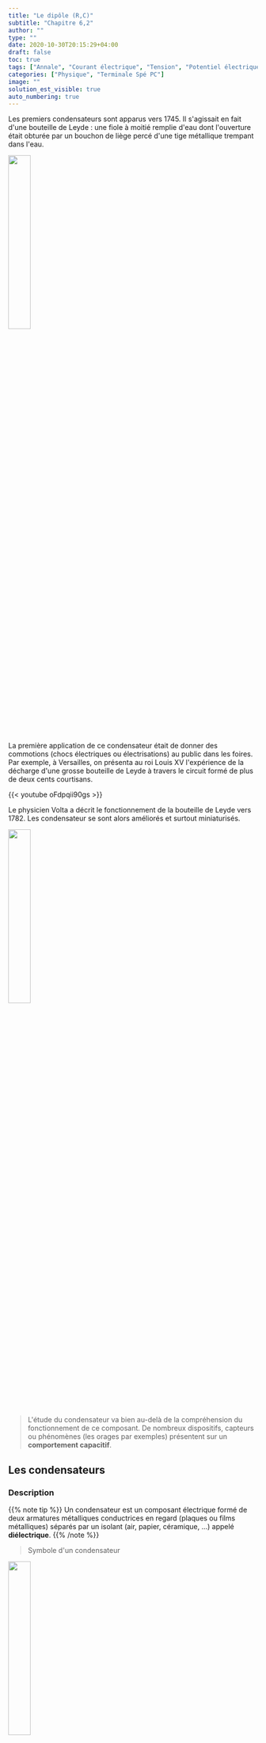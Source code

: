 ```yaml
---
title: "Le dipôle (R,C)"
subtitle: "Chapitre 6,2"
author: ""
type: ""
date: 2020-10-30T20:15:29+04:00
draft: false
toc: true
tags: ["Annale", "Courant électrique", "Tension", "Potentiel électrique", "Générateur", "Dipôle", "Branche", "Maille", "Nœud", "Loi des nœuds", "Loi des mailles", "Loi d'Ohm", "Résistance","Condensateur", "Équation différentielle linéaire à coefficients constants"]
categories: ["Physique", "Terminale Spé PC"]
image: ""
solution_est_visible: true
auto_numbering: true
---
```


Les premiers condensateurs sont apparus vers 1745. Il s'agissait en fait d'une bouteille de Leyde : une fiole à moitié remplie d'eau dont l'ouverture était obturée par un bouchon de liège percé d'une tige métallique trempant dans l'eau.

<img src="/terminales-pc/chap-5/chap-5-2-0.png" alt="" width="30%" />

La première application de ce condensateur était de donner des commotions (chocs électriques ou électrisations) au public dans les foires. Par exemple, à Versailles, on présenta au roi Louis XV l'expérience de la décharge d'une grosse bouteille de Leyde à travers le circuit formé de plus de deux cents courtisans.

{{< youtube oFdpqii90gs >}}

Le physicien Volta a décrit le fonctionnement de la bouteille de Leyde vers 1782. Les condensateur se sont alors améliorés et surtout miniaturisés.

<img src="/terminales-pc/chap-5/chap-5-2-8.png" alt="" width="30%" />

> L'étude du condensateur va bien au-delà de la compréhension du fonctionnement de ce composant. De nombreux dispositifs, capteurs ou phénomènes (les orages par exemples) présentent sur un **comportement capacitif**. 

## Les condensateurs

### Description

{{% note tip %}}
Un condensateur est un composant électrique formé de deux armatures métalliques conductrices en regard (plaques ou films métalliques) séparés par un isolant (air, papier, céramique, ...) appelé **diélectrique**.
{{% /note %}}

> Symbole d'un condensateur
<img src="/terminales-pc/chap-5/chap-5-2-1.png" alt="" width="30%" />

### Comment se comporte un condensateur dans un circuit électrique ?

On réalise un circuit électrique comportant, en série, un condensateur, une lampe, un générateur de tension continue et un interrupteur.
<img src="/terminales-pc/chap-5/chap-5-2-2.png" alt="" width="40%" />

1. Que se passe-t-il lorsqu'on ferme l'interrupteur $K$ ?

{{% solution "Réponse" %}}
- Lorsqu'on ferme l'interrupteur $K$, la lampe s'éclaire, puis s'éteint progressivement (la durée au bout de laquelle elle s'éteint dépend du condensateur utilisé). Un courant **transitoire** apparaît donc dans le circuit.
- Le courant électrique ne peu s'établir durablement dans le circuit puisque celui-ci est en fait ouvert (coupé par la présence du diélectrique entre les armatures du condensateur). Le courant, lors du régime **permanent** est nul.
{{% /solution %}}

2. Comment expliquer l'apparition d'un courant transitoire puis l'absence de courant lors du régime permanent ?

{{% solution "Réponse" %}}
- Lorsqu'on ferme l'interrupteur, un courant électrique apparaît dans le circuit : des électrons arrivent au niveau de l'armature $B$ et des électrons quittent l'armature $A$. Comme le circuit est ouvert, *les électrons ne peuvent que s'accumuler* en $B$ ; l'*armature* $B$ *se charge négativement*.  
Dans le même temps l'*armature $A$ se charge positivement car aucun électron ne vient combler le déficit laissé par ceux qui sont partis*.

- L'intensité du courant électrique est identique en tout point du circuit : le débit avec lequel les électrons arrivent en $B$ est égal au débit avec lequel les électrons quittent $A$ : $q_A(t) = -q_B(t)$.

- Les charges électriques opposées, aux bornes du condensateur, donnent naissance à la tension électrique $u_{AB}$.  
Le courant électrique finit par disparaître dans le circuit : la tension aux bornes de la lampe s'annule donc. Une application de la loi des mailles nous apprend que, dans le régime permanent $u_{AB} = E$.  

- Dans le régime permanent, le générateur entretien donc un déséquilibre électrostatique qui le *maintien de la **charge du condensateur**, c'est à dire le **stockage de l'énergie électrique**.* 
<img src="/terminales-pc/chap-5/chap-5-2-3.png" alt="" width="40%" />
{{% /solution %}}

{{% note tip %}}
- À tout moment, les charges électriques présentes sur les armatures d'un condensateur sont liées : $$q_A(t) = -q_B(t)$$
**Rappel :** la charge électrique s'exprime en **coulomb** (symbole : C).
- Un condensateur stockant des charges électriques sur ses armatures est dit **chargé**, ce stockage correspond à un **stockage d'énergie électrique**.
{{% /note %}}

### Charge électrique et intensité du courant électrique

3. Quelle est la relation entre l'intensité du courant et les charges portées
par les armatures ?

<img src="/terminales-pc/chap-5/chap-5-2-9.png" alt="" width="35%" />

{{% solution "Réponse" %}}
- L'intensité du courant électrique est la charge électrique qui traverse une section quelconque du circuit chaque seconde, donc $i(t) = \dfrac{\mathrm{d}q(t)}{\mathrm{dt}}$.
- On **choisit** un sens de circulation pour $i(t)$ et on en déduit la relation : $i(t) = \dfrac{\mathrm{d}q_A(t)}{\mathrm{dt}}$ (les charges positives s'accumulent sur l'armature $A$) et $i(t) = -\dfrac{\mathrm{d}q_B(t)}{\mathrm{dt}}$ puisque $q_B(t) = -q_A(t)$.
{{% /solution %}}

{{% note tip %}}
Lorsqu'on souhaite exprimer la relation qui existe entre l'intensité du courant électrique et la charge portée par une armature, 
1. On choisit un sens de circulation pour le courant électrique.
2. On écrit la relation entre l'intensité du courant électrique et la charge au niveau de l'armature.

Sur l'exemple choisi, 
$$i(t) = \dfrac{\mathrm{d}q_A(t)}{\mathrm{dt}} = -\dfrac{\mathrm{d}q_B(t)}{\mathrm{dt}}$$
{{% /note %}}

{{% note normal %}}
- Si après calcul, $i>0$, alors *le courant électrique **circule effectivement dans le sens choisi*** (on a deviné correctement) et la *fonction $q_A$ est **croissante*** : les *charges positives s'accumulent* sur l'armature $A$.
- Si après calcul, $i<0$, *le courant électrique **circule dans le sens opposé au sens choisi*** et la *fonction $q_A$ est **décroissante*** : les *charges positives quittent* l'armature $A$.
{{% /note %}}


{{% note exercise %}}
On charge un condensateur (initialement déchargé) à l'aide d'un *générateur de courant* qui délivre un courant continu d'intensité $I$.  
Exprimer la charge $q_A$ aux bornes de l'armature $A$ après $\Delta t$ secondes.
{{% /note %}}
{{% solution "Réponse" %}}
- $i(t) = I = \dfrac{\mathrm{d}q_A}{\mathrm{dt}}$. 
- L'opération qui consiste à obtenir la fonction $q_A$ à partir de l'expression de sa dérivée s'appelle l'intégration. Ce concept sera développé en cours de mathématique. En Physique, il suffit de se poser la question : ***« Quelle fonction, une fois dérivée par rapport au temps, donne une constante ? »***  
Ici la réponse est simple $q_a(t) = I t + A$, où $A$ est une constante qui a la dimension d'une intensité, puisque $\dfrac{\mathrm{d}q_A}{\mathrm{dt}} = \dfrac{\mathrm{d}(I t + A))}{\mathrm{dt}} = (I t + A)\rq = I$
- En fait, $q_a(t) = I t + A$ n'est pas **la solution** mais **une famille de solutions**. Pour trouver la solution, il faut connaître une **valeur particulière** (souvent la *valeur initiale*) : ici on sait que le condensateur était initialement déchargé, donc $q_A(0) = \pu{0 A}$. On en déduit que $A = 0$ et $q_a(t) = I t$.
{{% /solution %}}

### Capacité d'un condensateur

On peut montrer que :
{{% note tip %}}
À chaque instant, la charge $q_A$ de l'armature $A$ du condensateur est proportionnelle à la tension $u_{AB}$ entre ses armatures $A$ et $B$ :

$$q_A = C \cdot u_{AB}$$

$C$ est appelée **capacité du condensateur**.  
Si $q_A$ est en coulomb (C) et $u_{AB}$ en volt (V), $C$ s'exprime en farad (F).
{{% /note %}}

**Remarque :** $C>0$ donc $q_A$ et $u_{AB}$ sont de même signe.

**Remarque :** La capacité $C$ est donc la charge stockée lorsque la tension entre les deux armatures est égale à $\pu{1 V}$.

> Quelques ordres de grandeurs

<center>

| Utilisation | Capacité en farad (F) |
| :---: | :---: |
| mémoire d'ordinateur | 0,1 à 1 |
| allumage de voiture | $10^{-4}$ |
| flash électronique | $10^{-5}$ |
| détection radio | $10^{-9}$ à $10^{-12}$ |

</center>

## Charge d'un condensateur par un échelon de tension

{{% note tip %}}
On appelle **échelon de tension** une *tension qui varierait brutalement de la valeur $\pu{0 V}$ à une valeur $E$.*
{{% /note %}}

L'association en série d'un condensateur de capacité $C$ et d'un conducteur ohmique de résistance $R$ constitue un dipôle $(R, C)$.

### Étude expérimentale

#### Résultats expérimentaux

On réalise le montage suivant :
<img src="/terminales-pc/chap-5/chap-5-2-4.png" alt="" width="80%" />
On bascule le commutateur en position 2 et on enregistre les tensions $u_{DA}$ et $u_{AB}$. On obtient les enregistrements suivants :

<iframe scrolling="no" title="Charge d'un condensateur soumis à un échelon de tension" src="https://www.geogebra.org/material/iframe/id/nhcttgqu/width/1271/height/607/border/888888/sfsb/true/smb/false/stb/false/stbh/false/ai/false/asb/false/sri/false/rc/false/ld/false/sdz/false/ctl/false" width="900px" height="450px" style="border:0px;"> </iframe>

4. Identifier les courbes qui correspondent :
    - à force électromotrice (fem), c'est à dire à la tension aux bornes du générateur ;
    - à la tension $u_{DA}$ aux bornes de la résistance ;
    - à la tension $u_{AB}$ aux bornes du condensateur.
{{% solution "Réponse" %}}
- La tension aux bornes du dipôle $(R, C)$ varie brutalement puisqu'elle passe de la valeur $\pu{0 V}$ à la valeur $E$. Ce comportement correspond à celui de la courbe verte.
- On sait que le courant électrique finit par disparaître dans le circuit. Comme $u_{DA}$ est la tension aux bornes de la résistance, $u_{DA} = R i_{DA}$. Si l'intensité du courant électrique s'annule, alors la tension $u_{DA}$ doit aussi s'annuler. Ce comportement correspond à celui de la courbe mauve.
- La loi des mailles nous donne : $-E + u_{DA} + u_{AB} = 0 \iff u_{AB} = E - u_{DA}$. Ce comportement est celui de la courbe orange.
{{% /solution %}}


{{% note tip %}}
- Le condensateur d'un dipôle $(R, C)$ soumis à un échelon de tension ne se charge pas instantanément : *la charge du condensateur est un **phénomène transitoire**.*
- Une fois la charge achevée, le régime est dit **permanent et constant**.
- Les tensions aux bornes du dipôle $(R,C)$ et de la résistance sont discontinues en $t=0$ mais **la tension aux bornes du condensateur est continue** à la date $t=0$.
{{% /note %}}


#### Constante de temps

5. Faire évoluer les valeurs de la résistance et de la capacité. Observer l'influence de ces deux paramètres sur la durée de charge du condensateur (ou la durée de décroissance de l'intensité du courant électrique).

{{% solution "Réponse" %}}
{{% note tip %}}
La durée de la charge du condensateur d'un dipôle $(R, C)$ augmente quand la valeur du produit $R \cdot C$ augmente.
{{% /note %}}
{{% /solution %}}

6. Démontrer que le produit $R \cdot C$ a la dimension d'un temps.
{{% solution "Réponse" %}}
- $[R] = \dfrac{U}{I}$ (une résistance est une tension sur une intensité);
- $[C] = \dfrac{[Q]}{U}$ (une capacité est une charge sur tension). Or $[Q] = I \cdot T$ (intensité fois temps). Donc $[C] = \dfrac{I \cdot T}{U}$.
- Finalement $[R\cdot C] = \dfrac{U}{I} \times \dfrac{I \cdot T}{U} = T$.
{{% /solution %}}

{{% note tip %}}
Le produit $R \cdot C = \tau$, *homogène à une durée*, est la *constante de temps* du dipôle $(R, C)$. La constante $\tau$ s'exprime en seconde (s).  
On va montrer que le régime transitoire est pratiquement achevé après une durée égale à $5\tau$.
{{% /note %}}

### Étude théorique

#### Équation différentielle

À la date $t \geqslant 0$ le circuit est :
<img src="/terminales-pc/chap-5/chap-5-2-5.png" alt="" width="60%" />

{{% note warning %}}
Toujours se placer en convention récepteur pour le condensateur !
{{% /note %}}

7. En appliquant la loi des mailles, trouver la relation entre les tensions $E$, $u_{DA}$ et $u_{AB}$.
{{% solution "Réponse" %}}
$$-E + u_{DA} + u_{AB} = 0$$
Cette équation fait intervenir deux fonctions inconnues : 
- celle que l'on cherche $u_{AB} (t)$ ;
- la fonction $u_{DA} (t)$.

L'objectif des prochaines questions est de parvenir à exprimer $u_{DA} (t)$ en fonction de $u_{AB} (t)$ de façon à pouvoir résoudre l'équation.
{{% /solution %}}

8. Écrire la relation qui existe entre l'intensité $i(t)$ du courant électrique et la tension $u_{DA}$.
{{% solution "Réponse" %}}
$$u_{DA} = R\\, i$$
{{% /solution %}}

9. Écrire la relation qui existe entre la charge $q_A$ au niveau de l'armature $A$ du condensateur et la tension $u_{AB}$.
{{% solution "Réponse" %}}
$$q_A = C\\, u_{AB} $$
{{% /solution %}}

10. Écrire la relation qui existe entre l'intensité $i$ du courant électrique et la charge $q_A$ au niveau de l'armature $A$ du condensateur.
{{% solution "Réponse" %}}
$$i = \dfrac{\mathrm{d}q_A}{\mathrm{dt}}$$
{{% /solution %}}

11. En déduire la relation qui existe entre l'intensité $i$ du courant électrique et la tension $u_{AB}$.
{{% solution "Réponse" %}}
$$i = C\\, \dfrac{\mathrm{d}u_{AB}}{\mathrm{dt}}$$
{{% /solution %}}

12. En déduire la relation qui existe entre les tensions $u_{DA}$ et $u_{AB}$.
{{% solution "Réponse" %}}
$$u_{DA} = RC\\, \dfrac{\mathrm{d}u_{AB}}{\mathrm{dt}}$$
{{% /solution %}}

13. Écrire à nouveau la loi des mailles de façon à ce qu'elle ne fasse apparaître qu'une seule inconnue, la tension $u_{AB}$.
{{% solution "Réponse" %}}
$$RC\\, \dfrac{\mathrm{d}u_{AB}}{\mathrm{dt}} + u_{AB} = E$$
ou
$$\dfrac{\mathrm{d}u_{AB}}{\mathrm{dt}} + \dfrac{u_{AB}}{RC} = \dfrac{E}{RC}$$

Cette expression est une équation différentielle du premier ordre à coefficients constants.
{{% /solution %}}

#### Solution de l'équation différentielle

On montre, en mathématiques, qu'une famille de solutions de cette équation différentielle est :
$$u_{AB}(t) = A + B e^{-t/\tau}$$
où $A$, $B$ et $\tau$ sont des constantes.

14. Montrer que la famille de solutions donnée vérifie bien l'équation différentielle et en déduire l'expression de $\tau$.
{{% solution "Réponse" %}}
On substitue $u_{AB}$ par la famille de solution dans l'équation différentielle.  

Puisque $\dfrac{\mathrm{d}u_{AB}}{\mathrm{dt}} = \dfrac{\mathrm{d}(A + B e^{-t/\tau})}{\mathrm{dt}} = -\dfrac{B}{\tau} \\, e^{-t/\tau}$ l'équation devient $-\dfrac{B}{\tau} \\, e^{-t/\tau} + \dfrac{A}{RC} + \dfrac{B}{RC} e^{-t/\tau} = \dfrac{E}{RC} \iff \left( - \dfrac{1}{\tau} + \dfrac{1}{RC} \right)\\, B e^{-t/\tau} + \dfrac{A}{RC} = \dfrac{E}{RC}$. 

- Le terme à droite de l'égalité, $\dfrac{E}{RC}$ ne dépend pas du temps. Celui à gauche de cette même égalité ne peut donc pas dépendre du temps. Ceci n'est possible que si $\dfrac{1}{\tau} + \dfrac{1}{RC} = 0 \iff \boxed{\tau = RC}$.

- On en déduit que $\boxed{A = E}$

Finalement, la famille de solutions convient à la condition qu'elle s'écrive $$\boxed{u_{AB}(t) = E + B e^{-t/\tau} }$$ avec $\tau = RC$.
{{% /solution %}}

15. À partir des conditions initiales --- le condensateur est initialement déchargé ---, déterminer la fonction solution du problème.
{{% solution "Réponse" %}}
- $u_{AB}(0) = 0 = E + B e^{-0/\tau}= E + B \iff \boxed{B = -E}$

Finalement
$$\boxed{u_{AB}(t) = E (1 - e^{-t/\tau}) }$$ avec $\tau = RC$.  
On retrouve donc bien le comportement de l'étude expérimentale. En particulier, **la fonction est bien continue** en $t=0$ et sa limite à l'infini est $E$.
{{% /solution %}}

#### Signification physique de $\tau$

16. Donner l'expression de la tension $u_{AB}$ à la date $t=\tau$.
{{% solution "Réponse" %}}
$u_{AB}(\tau) = E (1 - e^{-\tau / \tau}) = E (1 - e^{-1}) = \pu{0,63}\\, E$.
{{% /solution %}}

{{% note tip %}}
La constante de temps $\tau$ donne l'ordre de grandeur de la durée de la charge du condensateur :
    - Après une durée égale à $\tau$, le condensateur est chargé à 63&nbsp;% de sa valeur maximale.
    - Après une durée égale à $5\tau$, il est chargé à plus de 99&nbsp;%.
{{% /note %}}

17. On note $t_{1/2}$ la durée au bout de laquelle $u_{AB} = \dfrac{E}{2}$. Donner l'expression de $t_{1/2}$ en fonction de $\tau$ (nous retrouverons la grandeur $t_{1/2}$, demi-charge, plusieurs fois cette année).
{{% solution "Réponse" %}}
$u_{AB}(t_{1/2}) = E (1 - e^{-t_{1/2} / \tau}) = \dfrac{E}{2} \iff e^{-t_{1/2} / \tau} = \dfrac{1}{2} \iff \dfrac{-t_{1/2}}{\tau} = \ln \left( \dfrac{1}{2} \right) \iff \boxed{t_{1/2} = \tau \ln 2}$.
{{% /solution %}}

{{% note tip %}}
On peut déterminer graphiquement la valeur de la constante de temps $\tau$ : <strong>la tangente en 0 à la courbe $u_{AB}(t)$ coupe la droite $U_g = E$ en un point d'abscisse $\tau$.</strong>
{{% /note %}}

<iframe scrolling="no" title="Charge d'un condensateur soumis à un échelon de tension" src="https://www.geogebra.org/material/iframe/id/nhcttgqu/width/1271/height/607/border/888888/sfsb/true/smb/false/stb/false/stbh/false/ai/false/asb/false/sri/false/rc/false/ld/false/sdz/false/ctl/false" width="900px" height="450px" style="border:0px;"> </iframe>

#### Expression de l'intensité du courant électrique

18. Déterminer l'expression de la fonction $i(t)$ et donner ses caractéristiques.
{{% solution "Réponse" %}}
- $i(t) = \dfrac{\mathrm{d}q_A}{\mathrm{dt}}$ et $q_A = C\\, u_{AB}$, donc $i(t) = C\\, \dfrac{\mathrm{d}u_{AB}}{\mathrm{dt}}$.

- Si on substitue $u_{AB}$ par son expression, on obtient $i(t) = C\\, \dfrac{\mathrm{d}(E (1 - e^{-t / \tau}) )}{\mathrm{dt}}$ donc $ i(t) = \dfrac{CE}{\tau}\\, e^{-t / \tau}  \iff \boxed{i(t) = \dfrac{E}{R}\\, e^{-t / \tau} }$

- À la date $t = O^-$, aucun courant ne circule dans le circuit (puisqu'il est ouvert), donc $i(0^-) = 0$. À la date $t = 0^+$, $i(0^+) = \dfrac{E}{R} > 0$. L'intensité du courant électrique est une fonction discontinue.

- $i(t)$ est une fonction décroissante qui a pour limite 0 à l'infini.
{{% /solution %}}

19. Démontrer que $i(t_{1/2}) = \dfrac{I_0}{2}$ avec $I_0 = \dfrac{E}{R}$.


## Décharge d'un condensateur dans une résistance

Comment varient la tension aux bornes d'un condensateur d'un dipôle $(R, C)$ et l'intensité du courant qui le traverse lors de la décharge du condensateur à travers la résistance ?

### Étude expérimentale

On bascule le commutateur en position 1 et on enregistre les tensions $u_{DA}$ et $u_{AB}$. On obtient les enregistrements suivants :
<iframe scrolling="no" title="Décharge d'un condensateur dans une résistance" src="https://www.geogebra.org/material/iframe/id/vcth5yzh/width/1271/height/607/border/888888/sfsb/true/smb/false/stb/false/stbh/false/ai/false/asb/false/sri/false/rc/false/ld/false/sdz/false/ctl/false" width="900px" height="450px" style="border:0px;"> </iframe>

20. Identifier les courbes qui correspondent :
    - à la tension $u_{DA}$ aux bornes de la résistance ;
    - à la tension $u_{AB}$ aux bornes du condensateur.
{{% solution "Réponse" %}}
- La tension aux bornes d'un condensateur est une **fonction continue** : $u_{AB}(O^-) = E$, donc $u_{AB}(O^+) = E$. De plus, les charges électriques quittent l'armature $A$ ; la tension $u_{AB}(t)$ doit donc diminuer au cours du temps jusqu'à s'annuler... tout en restant positive.  
Ce comportement est celui de la courbe bleu.

- La tension aux bornes de la résistance est l'image de l'intensité du courant qui circule dans le circuit. Comme les charges quittent l'armature $A$, le courant électrique ne circule pas dans le sens **choisi** mais dans le sens opposé. Cette intensité est négative.  
De plus, le courant électrique finit par disparaître, une fois l'équilibre électrique retrouvé sur les armatures du condensateur. L'intensité de ce courant doit donc s'annuler.   
Ce comportement est celui de la courbe mauve.
{{% /solution %}}

### Étude théorique

#### Équation différentielle

- À la date $t \geqslant 0$ le circuit est :
<img src="/terminales-pc/chap-5/chap-5-2-6.png" alt="" width="60%" />
- $u_{AB}(0) = E$ et $u_{DA}(0)=0$.

{{% note warning %}}
Toujours se placer en convention récepteur pour le condensateur !
{{% /note %}}

21. En appliquant la loi des mailles, trouver la relation entre les tensions $u_{DA}$ et $u_{AB}$.
{{% solution "Réponse" %}}
$$u_{DA} + u_{AB} = 0$$
Cette équation fait intervenir deux fonctions inconnues : 
- celle que l'on cherche $u_{AB} (t)$ ;
- la fonction $u_{DA} (t)$.

L'objectif des prochaines questions est de parvenir à exprimer $u_{DA} (t)$ en fonction de $u_{AB} (t)$ de façon à pouvoir résoudre l'équation.
{{% /solution %}}

22. Écrire la relation qui existe entre l'intensité $i(t)$ du courant électrique et la tension $u_{DA}$.
{{% solution "Réponse" %}}
$$u_{DA} = R\\, i$$
{{% /solution %}}

23. Écrire la relation qui existe entre la charge $q_A$ au niveau de l'armature $A$ du condensateur et la tension $u_{AB}$.
{{% solution "Réponse" %}}
$$q_A = C\\, u_{AB} $$
{{% /solution %}}

24. Écrire la relation qui existe entre l'intensité $i$ du courant électrique et la charge $q_A$ au niveau de l'armature $A$ du condensateur.
{{% solution "Réponse" %}}
$$i = \dfrac{\mathrm{d}q_A}{\mathrm{dt}}$$
{{% /solution %}}

25. En déduire la relation qui existe entre l'intensité $i$ du courant électrique et la tension $u_{AB}$.
{{% solution "Réponse" %}}
$$i = C\\, \dfrac{\mathrm{d}u_{AB}}{\mathrm{dt}}$$
{{% /solution %}}

26. En déduire la relation qui existe entre les tensions $u_{DA}$ et $u_{AB}$.
{{% solution "Réponse" %}}
$$u_{DA} = RC\\, \dfrac{\mathrm{d}u_{AB}}{\mathrm{dt}}$$
{{% /solution %}}

27. Écrire à nouveau la loi des mailles de façon à ce qu'elle ne fasse apparaître qu'une seule inconnue, la tension $u_{AB}$.
{{% solution "Réponse" %}}
$$RC\\, \dfrac{\mathrm{d}u_{AB}}{\mathrm{dt}} + u_{AB} = 0$$
ou
$$\dfrac{\mathrm{d}u_{AB}}{\mathrm{dt}} + \dfrac{u_{AB}}{RC} = 0$$

Cette expression est une équation différentielle du premier ordre à coefficients constants.
{{% /solution %}}

#### Solution de l'équation différentielle

On montre, en mathématiques, qu'une famille de solutions de cette équation différentielle est :
$$u_{AB}(t) = A + B e^{-t/\tau}$$
où $A$, $B$ et $\tau$ sont des constantes.

28. Montrer que la famille de solutions donnée vérifie bien l'équation différentielle et en déduire l'expression de $\tau$.
{{% solution "Réponse" %}}
On substitue $u_{AB}$ par la famille de solution dans l'équation différentielle.  

Puisque $\dfrac{\mathrm{d}u_{AB}}{\mathrm{dt}} = \dfrac{\mathrm{d}(A + B e^{-t/\tau})}{\mathrm{dt}} = -\dfrac{B}{\tau} \\, e^{-t/\tau}$ l'équation devient $-\dfrac{B}{\tau} \\, e^{-t/\tau} + \dfrac{A}{RC} + \dfrac{B}{RC} e^{-t/\tau} = 0 \iff \left( -\dfrac{1}{\tau} + \dfrac{1}{RC} \right)\\, B e^{-t/\tau} + \dfrac{A}{RC} = 0$. 

- Le terme à droite de l'égalité, $0$ ne dépend pas du temps. Celui à gauche de cette même égalité ne peut donc pas dépendre du temps. Ceci n'est possible que si $\dfrac{1}{\tau} + \dfrac{1}{RC} = 0 \iff \boxed{\tau = RC}$.

- On en déduit que $\boxed{A = 0}$

Finalement, la famille de solutions convient à la condition qu'elle s'écrive $$\boxed{u_{AB}(t) = B e^{-t/\tau} }$$ avec $\tau = RC$.
{{% /solution %}}

29. À partir des conditions initiales déterminer la fonction solution du problème.
{{% solution "Réponse" %}}
- $u_{AB}(0) = E = B e^{-0/\tau}= B \iff \boxed{B = E}$.

Finalement
$$\boxed{u_{AB}(t) = E e^{-t/\tau} }$$ avec $\tau = RC$.  
On retrouve donc bien le comportement de l'étude expérimentale. En particulier, <strong>la fonction est bien continue</strong> en $t=0$, <strong>positive</strong>, <strong>décroissante</strong> et sa limite à l'infini est $0$.
{{% /solution %}}

30. Déterminer l'expression de la fonction $i(t)$ et donner ses caractéristiques.
{{% solution "Réponse" %}}
- $i(t) = \dfrac{\mathrm{d}q_A}{\mathrm{dt}}$ et $q_A = C\\, u_{AB}$, donc $i(t) = C\\, \dfrac{\mathrm{d}u_{AB}}{\mathrm{dt}}$.

- Si on substitue $u_{AB}$ par son expression, on obtient $i(t) = C\\, \dfrac{\mathrm{d}(E e^{-t / \tau} )}{\mathrm{dt}} = CE\\, \dfrac{\mathrm{d}(e^{-t / \tau} )}{\mathrm{dt}}$, puisque $E$ est une constante, donc $ i(t) = -\dfrac{CE}{\tau}\\, e^{-t / \tau} \iff \boxed{ i(t) = -\dfrac{E}{R}\\, e^{-t / \tau} }$

- À la date $t = O^-$, aucun courant ne circule dans le circuit (puisqu'il est ouvert), donc $i(0^-) = 0$. À la date $t = 0^+$, $i(0^+) = -\dfrac{E}{R} < 0$. L'intensité du courant électrique est une fonction <strong>discontinue</strong> et <strong>négative</strong>.

- $i(t)$ est une <strong>fonction décroissante <em>en valeur absolue</em></strong> qui a pour limite 0 à l'infini.
{{% /solution %}}